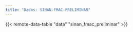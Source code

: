```yaml
---
title: "Dados: SINAN-FMAC-PRELIMINAR"
---
```


{{< remote-data-table "data" "sinan_fmac_preliminar" >}}
